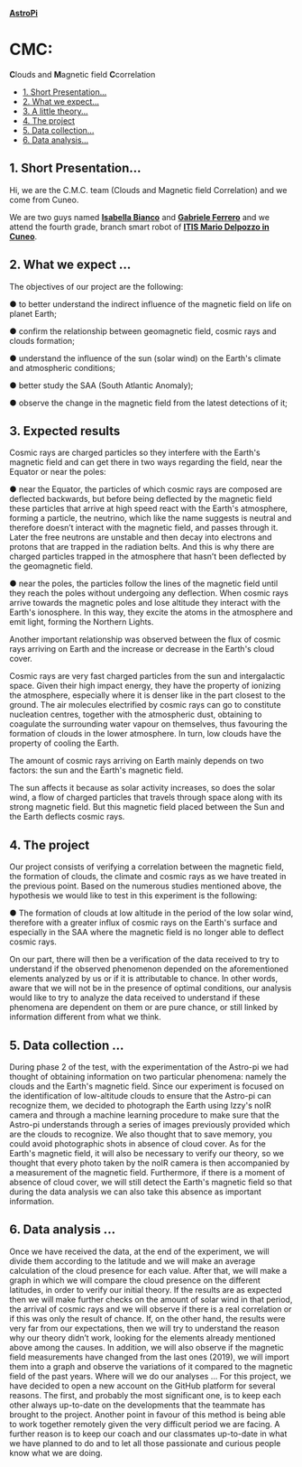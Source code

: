 [**AstroPi**](https://astro-pi.org/)

# CMC:
**C**louds and **M**agnetic field **C**correlation

- [1. Short Presentation...](#1-Short-Presentation)
- [2. What we expect...](#2-What-we-expect)
- [3. A little theory...](#3-A-little-theory)
- [4. The project](#4-The-project)
- [5. Data collection...](#5-Data-collection)
- [6. Data analysis...](#6-Data-analysis)


## 1. Short Presentation...
Hi, we are the C.M.C. team (Clouds and Magnetic field Correlation) and we
come from Cuneo.

We are two guys named [**Isabella Bianco**](github.com/IsabellaBianco) and [**Gabriele Ferrero**](github.com/GabrieleFerrero) and we attend
the fourth grade, branch smart robot of [**ITIS Mario Delpozzo in Cuneo**](www.itiscuneo.gov.it).
 
## 2. What we expect ...
The objectives of our project are the following:

● to better understand the indirect influence of the magnetic field on life
  on planet Earth;
  
● confirm the relationship between geomagnetic field, cosmic rays and
  clouds formation;
  
● understand the influence of the sun (solar wind) on the Earth's climate
  and atmospheric conditions;
  
● better study the SAA (South Atlantic Anomaly);

● observe the change in the magnetic field from the latest detections of it;

## 3. Expected results
Cosmic rays are charged particles so they interfere with the Earth's magnetic
field and can get there in two ways regarding the field, near the Equator or
near the poles:

● near the Equator, the particles of which cosmic rays are composed are
   deflected backwards, but before being deflected by the magnetic field
   these particles that arrive at high speed react with the Earth's
   atmosphere, forming a particle, the neutrino, which like the name
   suggests is neutral and therefore doesn’t interact with the magnetic
   field, and passes through it.
   Later the free neutrons are unstable and then decay into electrons and
   protons that are trapped in the radiation belts. And this is why there are
   charged particles trapped in the atmosphere that hasn’t been deflected
   by the geomagnetic field.
  
● near the poles, the particles follow the lines of the magnetic field
   until they reach the poles without undergoing any deflection. When
   cosmic rays arrive towards the magnetic poles and lose altitude
   they interact with the Earth's ionosphere. In this way, they excite the
   atoms in the atmosphere and emit light, forming the Northern Lights.
  
Another important relationship was observed between the flux of cosmic rays
arriving on Earth and the increase or decrease in the Earth's cloud cover.

Cosmic rays are very fast charged particles from the sun and intergalactic
space. Given their high impact energy, they have the property of ionizing the
atmosphere, especially where it is denser like in the part closest to the ground.
The air molecules electrified by cosmic rays can go to constitute nucleation
centres, together with the atmospheric dust, obtaining to coagulate the
surrounding water vapour on themselves, thus favouring the formation of
clouds in the lower atmosphere. In turn, low clouds have the property of
cooling the Earth.

The amount of cosmic rays arriving on Earth mainly depends on two factors:
the sun and the Earth's magnetic field.

The sun affects it because as solar activity increases, so does the solar wind, a
flow of charged particles that travels through space along with its strong
magnetic field. But this magnetic field placed between the Sun and the Earth
deflects cosmic rays.

## 4. The project
Our project consists of verifying a correlation between the magnetic field, the
formation of clouds, the climate and cosmic rays as we have treated in the
previous point.
Based on the numerous studies mentioned above, the hypothesis we would
like to test in this experiment is the following:

● The formation of clouds at low altitude in the period of the low solar
   wind, therefore with a greater influx of cosmic rays on the Earth's
   surface and especially in the SAA where the magnetic field is no
   longer able to deflect cosmic rays.

On our part, there will then be a verification of the data received to try to
understand if the observed phenomenon depended on the aforementioned
elements analyzed by us or if it is attributable to chance.
In other words, aware that we will not be in the presence of optimal conditions,
our analysis would like to try to analyze the data received to understand if
these phenomena are dependent on them or are pure chance, or still linked
by information different from what we think.

## 5. Data collection ...
During phase 2 of the test, with the experimentation of the Astro-pi we had
thought of obtaining information on two particular phenomena: namely the
clouds and the Earth's magnetic field.
Since our experiment is focused on the identification of low-altitude clouds to
ensure that the Astro-pi can recognize them, we decided to photograph the
Earth using Izzy's noIR camera and through a machine learning procedure to
make sure that the Astro-pi understands through a series of images
previously provided which are the clouds to recognize.
We also thought that to save memory, you could avoid photographic shots in
absence of cloud cover.
As for the Earth's magnetic field, it will also be necessary to verify our theory,
so we thought that every photo taken by the noIR camera is then
accompanied by a measurement of the magnetic field.
Furthermore, if there is a moment of absence of cloud cover, we will still detect
the Earth's magnetic field so that during the data analysis we can also take
this absence as important information.

## 6. Data analysis ...
Once we have received the data, at the end of the experiment, we will divide
them according to the latitude and we will make an average calculation of the
cloud presence for each value.
After that, we will make a graph in which we will compare the cloud presence
on the different latitudes, in order to verify our initial theory.
If the results are as expected then we will make further checks on the amount
of solar wind in that period, the arrival of cosmic rays and we will observe if
there is a real correlation or if this was only the result of chance.
If, on the other hand, the results were very far from our expectations, then we
will try to understand the reason why our theory didn’t work, looking for the
elements already mentioned above among the causes.
In addition, we will also observe if the magnetic field measurements have
changed from the last ones (2019), we will import them into a graph and
observe the variations of it compared to the magnetic field of the past years.
Where will we do our analyses ...
For this project, we have decided to open a new account on the GitHub
platform for several reasons.
The first, and probably the most significant one, is to keep each other always
up-to-date on the developments that the teammate has brought to the
project. Another point in favour of this method is being able to work together
remotely given the very difficult period we are facing.
A further reason is to keep our coach and our classmates up-to-date in what
we have planned to do and to let all those passionate and curious people
know what we are doing.
